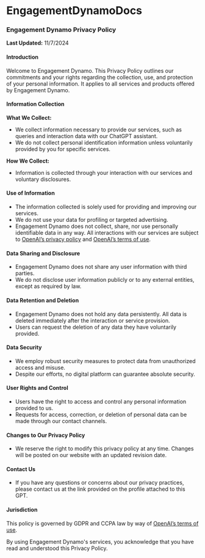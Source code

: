 # EngagementDynamoDocs
### Engagement Dynamo Privacy Policy

**Last Updated:** 11/7/2024

#### Introduction

Welcome to Engagement Dynamo. This Privacy Policy outlines our commitments and your rights regarding the collection, use, and protection of your personal information. It applies to all services and products offered by Engagement Dynamo.

#### Information Collection

**What We Collect:**

-   We collect information necessary to provide our services, such as queries and interaction data with our ChatGPT assistant.
-   We do not collect personal identification information unless voluntarily provided by you for specific services.

**How We Collect:**

-   Information is collected through your interaction with our services and voluntary disclosures.

#### Use of Information

-   The information collected is solely used for providing and improving our services.
-   We do not use your data for profiling or targeted advertising.
-   Engagement Dynamo does not collect, share, nor use personally identifiable data in any way. All interactions with our services are subject to [OpenAI’s privacy policy](https://openai.com/policies/privacy-policy) and [OpenAI’s terms of use](https://openai.com/policies/terms-of-use).

#### Data Sharing and Disclosure

-   Engagement Dynamo does not share any user information with third parties.
-   We do not disclose user information publicly or to any external entities, except as required by law.

#### Data Retention and Deletion

-  Engagement Dynamo does not hold any data persistently. All data is deleted immediately after the interaction or service provision.
-   Users can request the deletion of any data they have voluntarily provided.

#### Data Security

-   We employ robust security measures to protect data from unauthorized access and misuse.
-   Despite our efforts, no digital platform can guarantee absolute security.

#### User Rights and Control

-   Users have the right to access and control any personal information provided to us.
-   Requests for access, correction, or deletion of personal data can be made through our contact channels.

#### Changes to Our Privacy Policy

-   We reserve the right to modify this privacy policy at any time. Changes will be posted on our website with an updated revision date.

#### Contact Us

-   If you have any questions or concerns about our privacy practices, please contact us at the link provided on the profile attached to this GPT.

#### Jurisdiction

This policy is governed by GDPR and CCPA law by way of [OpenAI’s terms of use](https://openai.com/policies/terms-of-use).

By using Engagement Dynamo's services, you acknowledge that you have read and understood this Privacy Policy.


